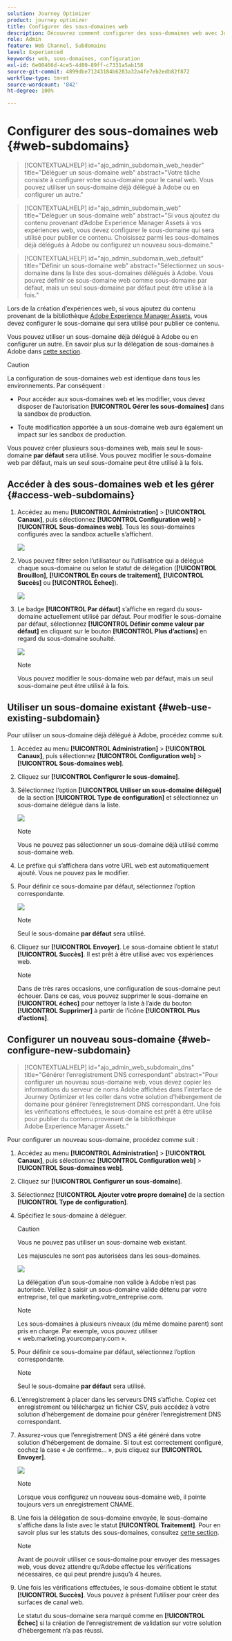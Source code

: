 ```yaml
---
solution: Journey Optimizer
product: journey optimizer
title: Configurer des sous-domaines web
description: Découvrez comment configurer des sous-domaines web avec Journey Optimizer.
role: Admin
feature: Web Channel, Subdomains
level: Experienced
keywords: web, sous-domaines, configuration
exl-id: 6e00466d-4ce5-4d80-89ff-c7331a5ab158
source-git-commit: 4899dbe71243184b6283a32a4fe7eb2edb82f872
workflow-type: tm+mt
source-wordcount: '842'
ht-degree: 100%

---
```


# Configurer des sous-domaines web {#web-subdomains}

>[!CONTEXTUALHELP]
>id="ajo_admin_subdomain_web_header"
>title="Déléguer un sous-domaine web"
>abstract="Votre tâche consiste à configurer votre sous-domaine pour le canal web. Vous pouvez utiliser un sous-domaine déjà délégué à Adobe ou en configurer un autre."

>[!CONTEXTUALHELP]
>id="ajo_admin_subdomain_web"
>title="Déléguer un sous-domaine web"
>abstract="Si vous ajoutez du contenu provenant d’Adobe Experience Manager Assets à vos expériences web, vous devez configurer le sous-domaine qui sera utilisé pour publier ce contenu. Choisissez parmi les sous-domaines déjà délégués à Adobe ou configurez un nouveau sous-domaine."

>[!CONTEXTUALHELP]
>id="ajo_admin_subdomain_web_default"
>title="Définir un sous-domaine web"
>abstract="Sélectionnez un sous-domaine dans la liste des sous-domaines délégués à Adobe. Vous pouvez définir ce sous-domaine web comme sous-domaine par défaut, mais un seul sous-domaine par défaut peut être utilisé à la fois."

Lors de la création d’expériences web, si vous ajoutez du contenu provenant de la bibliothèque [Adobe Experience Manager Assets](../content-management/assets.md), vous devez configurer le sous-domaine qui sera utilisé pour publier ce contenu.

Vous pouvez utiliser un sous-domaine déjà délégué à Adobe ou en configurer un autre. En savoir plus sur la délégation de sous-domaines à Adobe dans [cette section](../configuration/delegate-subdomain.md).

>[!CAUTION]
>
>La configuration de sous-domaines web est identique dans tous les environnements. Par conséquent :
>
>* Pour accéder aux sous-domaines web et les modifier, vous devez disposer de l’autorisation **[!UICONTROL Gérer les sous-domaines]** dans la sandbox de production.
>
> * Toute modification apportée à un sous-domaine web aura également un impact sur les sandbox de production.

Vous pouvez créer plusieurs sous-domaines web, mais seul le sous-domaine **par défaut** sera utilisé. Vous pouvez modifier le sous-domaine web par défaut, mais un seul sous-domaine peut être utilisé à la fois.

## Accéder à des sous-domaines web et les gérer {#access-web-subdomains}

1. Accédez au menu **[!UICONTROL Administration]** > **[!UICONTROL Canaux]**, puis sélectionnez **[!UICONTROL Configuration web]** > **[!UICONTROL Sous-domaines web]**. Tous les sous-domaines configurés avec la sandbox actuelle s’affichent.

   ![](assets/web-access-subdomains.png)

1. Vous pouvez filtrer selon l’utilisateur ou l’utilisatrice qui a délégué chaque sous-domaine ou selon le statut de délégation (**[!UICONTROL Brouillon]**, **[!UICONTROL En cours de traitement]**, **[!UICONTROL Succès]** ou **[!UICONTROL Échec]**).

   ![](assets/web-filter-subdomains.png)

1. Le badge **[!UICONTROL Par défaut]** s’affiche en regard du sous-domaine actuellement utilisé par défaut. Pour modifier le sous-domaine par défaut, sélectionnez **[!UICONTROL Définir comme valeur par défaut]** en cliquant sur le bouton **[!UICONTROL Plus d’actions]** en regard du sous-domaine souhaité.

   ![](assets/web-subdomain-default.png)

   >[!NOTE]
   >
   >Vous pouvez modifier le sous-domaine web par défaut, mais un seul sous-domaine peut être utilisé à la fois.

## Utiliser un sous-domaine existant {#web-use-existing-subdomain}

Pour utiliser un sous-domaine déjà délégué à Adobe, procédez comme suit.

1. Accédez au menu **[!UICONTROL Administration]** > **[!UICONTROL Canaux]**, puis sélectionnez **[!UICONTROL Configuration web]** > **[!UICONTROL Sous-domaines web]**.

1. Cliquez sur **[!UICONTROL Configurer le sous-domaine]**.

1. Sélectionnez l’option **[!UICONTROL Utiliser un sous-domaine délégué]** de la section **[!UICONTROL Type de configuration]** et sélectionnez un sous-domaine délégué dans la liste.

   ![](assets/web-subdomain-details.png)

   >[!NOTE]
   >
   >Vous ne pouvez pas sélectionner un sous-domaine déjà utilisé comme sous-domaine web.

1. Le préfixe qui s’affichera dans votre URL web est automatiquement ajouté. Vous ne pouvez pas le modifier.

1. Pour définir ce sous-domaine par défaut, sélectionnez l’option correspondante.

   ![](assets/web-subdomain-details-default.png)

   >[!NOTE]
   >
   >Seul le sous-domaine **par défaut** sera utilisé.

1. Cliquez sur **[!UICONTROL Envoyer]**. Le sous-domaine obtient le statut **[!UICONTROL Succès]**. Il est prêt à être utilisé avec vos expériences web.

   >[!NOTE]
   >
   >Dans de très rares occasions, une configuration de sous-domaine peut échouer. Dans ce cas, vous pouvez supprimer le sous-domaine en **[!UICONTROL échec]** pour nettoyer la liste à l’aide du bouton **[!UICONTROL Supprimer]** à partir de l’icône **[!UICONTROL Plus d’actions]**.

## Configurer un nouveau sous-domaine {#web-configure-new-subdomain}

>[!CONTEXTUALHELP]
>id="ajo_admin_web_subdomain_dns"
>title="Générer l’enregistrement DNS correspondant"
>abstract="Pour configurer un nouveau sous-domaine web, vous devez copier les informations du serveur de noms Adobe affichées dans l’interface de Journey Optimizer et les coller dans votre solution d’hébergement de domaine pour générer l’enregistrement DNS correspondant. Une fois les vérifications effectuées, le sous-domaine est prêt à être utilisé pour publier du contenu provenant de la bibliothèque Adobe Experience Manager Assets."

Pour configurer un nouveau sous-domaine, procédez comme suit :

1. Accédez au menu **[!UICONTROL Administration]** > **[!UICONTROL Canaux]**, puis sélectionnez **[!UICONTROL Configuration web]** > **[!UICONTROL Sous-domaines web]**.

1. Cliquez sur **[!UICONTROL Configurer un sous-domaine]**.

1. Sélectionnez **[!UICONTROL Ajouter votre propre domaine]** de la section **[!UICONTROL Type de configuration]**.

1. Spécifiez le sous-domaine à déléguer.

   >[!CAUTION]
   >
   >Vous ne pouvez pas utiliser un sous-domaine web existant.
   >
   >Les majuscules ne sont pas autorisées dans les sous-domaines.

   ![](assets/web-add-your-own-domain.png)

   La délégation d’un sous-domaine non valide à Adobe n’est pas autorisée. Veillez à saisir un sous-domaine valide détenu par votre entreprise, tel que marketing.votre_entreprise.com.

   >[!NOTE]
   >
   >Les sous-domaines à plusieurs niveaux (du même domaine parent) sont pris en charge. Par exemple, vous pouvez utiliser « web.marketing.yourcompany.com ».

1. Pour définir ce sous-domaine par défaut, sélectionnez l’option correspondante.

   >[!NOTE]
   >
   >Seul le sous-domaine **par défaut** sera utilisé.

1. L’enregistrement à placer dans les serveurs DNS s’affiche. Copiez cet enregistrement ou téléchargez un fichier CSV, puis accédez à votre solution d’hébergement de domaine pour générer l’enregistrement DNS correspondant.

1. Assurez-vous que l’enregistrement DNS a été généré dans votre solution d’hébergement de domaine. Si tout est correctement configuré, cochez la case « Je confirme... », puis cliquez sur **[!UICONTROL Envoyer]**.

   ![](assets/web-add-your-own-domain-confirm.png)

   >[!NOTE]
   >
   >Lorsque vous configurez un nouveau sous-domaine web, il pointe toujours vers un enregistrement CNAME.

1. Une fois la délégation de sous-domaine envoyée, le sous-domaine s&#39;affiche dans la liste avec le statut **[!UICONTROL Traitement]**. Pour en savoir plus sur les statuts des sous-domaines, consultez [cette section](../configuration/about-subdomain-delegation.md#access-delegated-subdomains).<!--Same statuses?-->

   >[!NOTE]
   >
   >Avant de pouvoir utiliser ce sous-domaine pour envoyer des messages web, vous devez attendre qu’Adobe effectue les vérifications nécessaires, ce qui peut prendre jusqu’à 4 heures.

1. Une fois les vérifications effectuées, le sous-domaine obtient le statut **[!UICONTROL Succès]**. Vous pouvez à présent l’utiliser pour créer des surfaces de canal web.

   Le statut du sous-domaine sera marqué comme en **[!UICONTROL Échec]** si la création de lʼenregistrement de validation sur votre solution dʼhébergement nʼa pas réussi.


<!--
Only a subdomain with the **[!UICONTROL Success]** status can be set as default.
You cannot delete a subdomain with the **[!UICONTROL Processing]** status.
-->
